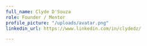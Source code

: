 ```yaml
---
full_name: Clyde D'Souza
role: Founder / Mentor
profile_picture: "/uploads/avatar.png"
linkedin_url: https://www.linkedin.com/in/clydedz/

---
```

